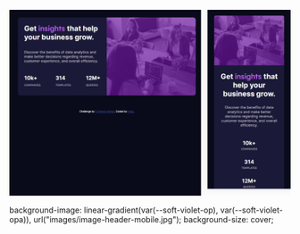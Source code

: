 ![](./screenshot.jpg)

background-image: linear-gradient(var(--soft-violet-op), var(--soft-violet-opa)),
url("images/image-header-mobile.jpg");
background-size: cover;
